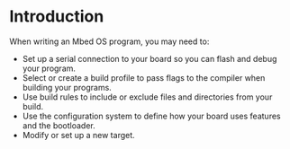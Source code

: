 # Introduction

When writing an Mbed OS program, you may need to:

* Set up a serial connection to your board so you can flash and debug your program.
* Select or create a build profile to pass flags to the compiler when building your programs.
* Use build rules to include or exclude files and directories from your build.
* Use the configuration system to define how your board uses features and the bootloader.
* Modify or set up a new target.
